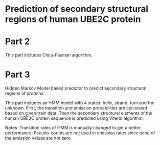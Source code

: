 # Prediction of secondary structural regions of human UBE2C protein

# Part 2

This part includes Chou-Fasman algorithm.

# Part 3

Hidden Markov Model based predictor to predict secondary structural regions of proteins.

This part includes an HMM model with 4 states: helix, strand, turn and the unknown. First, the transition and emission probabilities are calculated based on given train data. Then the secondary structural elements of the human UBE2C protein sequence is predicted using Viterbi algorithm.


Notes: 
Transition rates of HMM is manually changed to get a better performance.
Pseudo-counts are not used in emission rates since none of the emission values are not zero.
